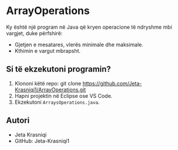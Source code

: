 # ArrayOperations

Ky është një program në Java që kryen operacione të ndryshme mbi vargjet, duke përfshirë:
- Gjetjen e mesatares, vlerës minimale dhe maksimale.
- Kthimin e vargut mbrapsht.

## Si të ekzekutoni programin?
1. Klononi këtë repo:
   git clone https://github.com/Jeta-Krasniqi1/ArrayOperations.git
2. Hapni projektin në Eclipse ose VS Code.
3. Ekzekutoni `ArraysOperations.java`.

## Autori
- Jeta Krasniqi
- GitHub: Jeta-Krasniqi1


   
